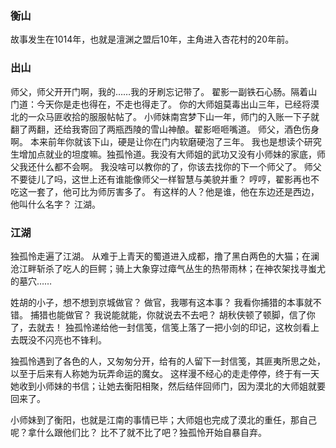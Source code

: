 ### 衡山
故事发生在1014年，也就是澶渊之盟后10年，主角进入杏花村的20年前。

### 出山
师父，师父开开门啊，我的……我的牙刷忘记带了。
翟影一副铁石心肠。隔着山门道：今天你是走也得在，不走也得走了。
你的大师姐莫毒出山三年，已经将漠北的一众马匪收拾的服服帖帖了。
小师妹南宫梦下山一年，师门的入账一下子就翻了两翻，还给我寄回了两瓶西陵的雪山神酿。翟影咂咂嘴道。
师父，酒色伤身啊。
本来前年你就该下山，硬是让你在门内软磨硬泡了三年。
我也是想读个研究生增加点就业的坦度嘛。独孤怜道。我没有大师姐的武功又没有小师妹的家底，师父我还什么都不会啊。
我没啥可以教你的了，你该去找你的下一个师父了。
师父不要徒儿了吗，这世上还有谁能像师父一样智慧与美貌并重？
哼哼，翟影再也不吃这一套了，他可比为师厉害多了。
有这样的人？他是谁，他在东边还是西边，他叫什么名字？
江湖。

### 江湖
独孤怜走遍了江湖。
从难于上青天的蜀道进入成都，撸了黑白两色的大猫；在澜沧江畔斩杀了吃人的巨鳄；骑上大象穿过瘴气丛生的热带雨林；在神农架找寻蚩尤的墓穴……

姓胡的小子，想不想到京城做官？
做官，我哪有这本事？
我看你捕猎的本事就不错。
捕猎也能做官？
我说能就能，你就说去不去吧？
胡秋侠顿了顿脚，信了你了，去就去！
独孤怜递给他一封信笺，信笺上落了一把小剑的印记，这枚剑看上去既没不闪亮也不锋利。

独孤怜遇到了各色的人，又匆匆分开，给有的人留下一封信笺，其匪夷所思之处，以至于后来有人称她为玩弄命运的魔女。
这样漫不经心的走走停停，终于有一天她收到小师妹的书信；让她去衡阳相聚，然后结伴回师门，因为漠北的大师姐就要回来了。

小师妹到了衡阳，也就是江南的事情已毕；大师姐也完成了漠北的重任，那自己呢？拿什么跟他们比？
比不了就不比了吧？独孤怜开始自暴自弃。
